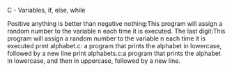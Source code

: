 C - Variables, if, else, while

Positive anything is better than negative nothing:This program will assign a random number to the variable n each time it is executed.
The last digit:This program will assign a random number to the variable n each time it is executed
print alphabet.c: a program that prints the alphabet in lowercase, followed by a new line
print alphabets.c:a program that prints the alphabet in lowercase, and then in uppercase, followed by a new line. 
 
